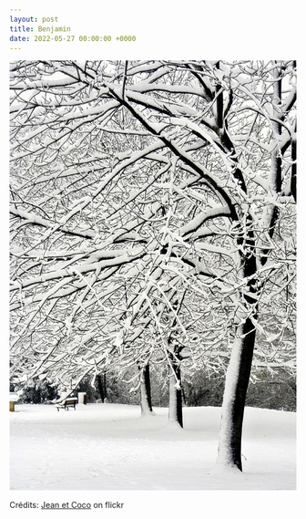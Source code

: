 ```yaml
---
layout: post
title: Benjamin
date: 2022-05-27 00:00:00 +0000
---
```


![Benjamin](/images/2022-05-27.jpg)

Crédits: [Jean et Coco](https://www.flickr.com/people/jandcoco/) on flickr
